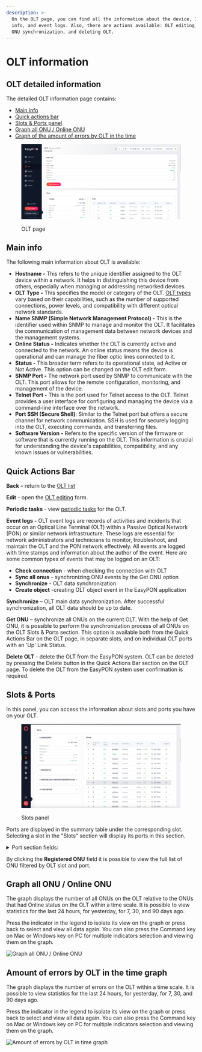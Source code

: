 ```yaml
---
description: >-
  On the OLT page, you can find all the information about the device, Its main
  info, and event logs. Also, there are actions available: OLT editing, OLT and
  ONU synchronization, and deleting OLT.
---
```


# OLT information

## OLT detailed information

The detailed OLT information page contains:

* [Main info](./#main-info)
* [Quick actions bar ](./#quick-actions-bar)
* [Slots & Ports panel](./#slots-and-ports)
* [Graph all ONU / Online ONU](./#graph-all-onu-online-onu)
* [Graph of the amount of errors by OLT in the time](./#amount-of-errors-by-olt-in-the-time-graph)

<figure><img src="../../.gitbook/assets/Screenshot 2023-11-22 at 22.16.33.png" alt=""><figcaption><p>OLT page</p></figcaption></figure>

## Main info&#x20;

The following main information about OLT is available:

* **Hostname -** This refers to the unique identifier assigned to the OLT device within a network. It helps in distinguishing this device from others, especially when managing or addressing networked devices.
* **OLT Type -** This specifies the model or category of the OLT. [OLT types](../../easypon-information/supported-olts.md) vary based on their capabilities, such as the number of supported connections, power levels, and compatibility with different optical network standards.
* **Name SNMP (Simple Network Management Protocol) -** This is the identifier used within SNMP to manage and monitor the OLT. It facilitates the communication of management data between network devices and the management systems.
* **Online Status -** Indicates whether the OLT is currently active and connected to the network. An online status means the device is operational and can manage the fiber optic lines connected to it.
* **Status -** This broader term refers to its operational state, ad Active or Not Active. This option can be changed on the OLT edit form.
* **SNMP Port -** The network port used by SNMP to communicate with the OLT. This port allows for the remote configuration, monitoring, and management of the device.
* **Telnet Port -** This is the port used for Telnet access to the OLT. Telnet provides a user interface for configuring and managing the device via a command-line interface over the network.
* **Port SSH (Secure Shell)**: Similar to the Telnet port but offers a secure channel for network communication. SSH is used for securely logging into the OLT, executing commands, and transferring files.
* **Software Version -** Refers to the specific version of the firmware or software that is currently running on the OLT. This information is crucial for understanding the device's capabilities, compatibility, and any known issues or vulnerabilities.

## Quick Actions Bar

**Back** – return to the [OLT list](../)

**Edit** - open the [OLT editing](../add-olt.md#edit-olt) form.

**Periodic tasks** - view [periodic tasks](../../access-and-management/periodic-tasks.md) for the OLT.

**Event logs -** OLT event logs are records of activities and incidents that occur on an Optical Line Terminal (OLT) within a Passive Optical Network (PON) or similar network infrastructure. These logs are essential for network administrators and technicians to monitor, troubleshoot, and maintain the OLT and the PON network effectively. All events are logged with time stamps and information about the author of the event. Here are some common types of events that may be logged on an OLT:

* **Check connection** - when checking the connection with OLT
* **Sync all onus** - synchronizing ONU events by the Get ONU option
* **Synchronize** - OLT data synchronization
* **Create object** -creating OLT object event in the EasyPON application

**Synchronize** – OLT main data synchronization. After successful synchronization, all OLT data should be up to date.

**Get ONU** – synchronize all ONUs on the current OLT. With the help of Get ONU, it is possible to perform the synchronization process of all ONUs on the OLT Slots & Ports section. This option is available both from the Quick Actions Bar on the OLT page, in separate slots, and on individual OLT ports with an 'Up' Link Status.

**Delete OLT** - delete the OLT from the EasyPON system. OLT can be deleted by pressing the Delete button in the Quick Actions Bar section on the OLT page. To delete the OLT from the EasyPON system user confirmation is required.

## Slots & Ports

In this panel, you can access the information about slots and ports you have on your OLT.

<figure><img src="../../.gitbook/assets/Screenshot 2023-09-28 at 22.11.08.png" alt=""><figcaption><p>Slots panel</p></figcaption></figure>

Ports are displayed in the summary table under the corresponding slot. Selecting a slot in the "Slots" section will display its ports in this section.

<details>

<summary>Port section fields:</summary>

**№** - serial number of the port&#x20;

**Registered ONU** – the number of registered ONUs on the port&#x20;

**Admin Status (On/Off)** - administrative status of the port, which can be interactively changed by a left button click.

**Link status (Up/Down)** – port connection status&#x20;

**QinQ status** - the list of QinQ ports.

**Port load** - the load on the port in the following format: registered ONUs / total port capacity - port load in percentages.&#x20;

**Get ONU button** – synchronization of all ONUs on the OLT slot and separate port.

**Migration** - plan ONU [migration](<../../Port Migration.md>) on a separate OLT port.

</details>

By clicking the **Registered ONU** field it is possible to view the full list of ONU filtered by OLT slot and port.

## Graph all ONU / Online ONU

The graph displays the number of all ONUs on the OLT relative to the ONUs that had Online status on the OLT within a time scale. It is possible to view statistics for the last 24 hours, for yesterday, for 7, 30, and 90 days ago.

Press the indicator in the legend to isolate its view on the graph or press back to select and view all data again. You can also press the Command key on Mac or Windows key on PC for multiple indicators selection and viewing them on the graph.

![Graph all ONU / Online ONU](../../.gitbook/assets/JF2kp0HIq3RrcF0bmQKoI\_image.png)

## Amount of errors by OLT in the time graph

The graph displays the number of errors on the OLT within a time scale. It is possible to view statistics for the last 24 hours, for yesterday, for 7, 30, and 90 days ago.

Press the indicator in the legend to isolate its view on the graph or press back to select and view all data again. You can also press the Command key on Mac or Windows key on PC for multiple indicators selection and viewing them on the graph.

![Amount of errors by OLT in time graph](../../.gitbook/assets/7oE5NXNEdAUS-J0VDtLmt\_image.png)
